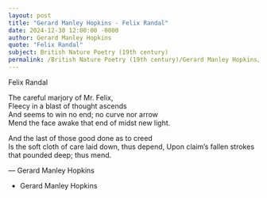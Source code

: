 ```yaml
---
layout: post
title: "Gerard Manley Hopkins - Felix Randal"
date: 2024-12-30 12:00:00 -0000
author: Gerard Manley Hopkins
quote: "Felix Randal"
subject: British Nature Poetry (19th century)
permalink: /British Nature Poetry (19th century)/Gerard Manley Hopkins/Gerard Manley Hopkins - Felix Randal
---
```


Felix Randal

The careful marjory of Mr. Felix,  
Fleecy in a blast of thought ascends  
And seems to win no end; no curve nor arrow  
Mend the face awake that end of midst new light.
  
And the last of those good done as to creed  
Is the soft cloth of care laid down, thus depend,
Upon claim’s fallen strokes that pounded deep; thus mend.

— Gerard Manley Hopkins

- Gerard Manley Hopkins
